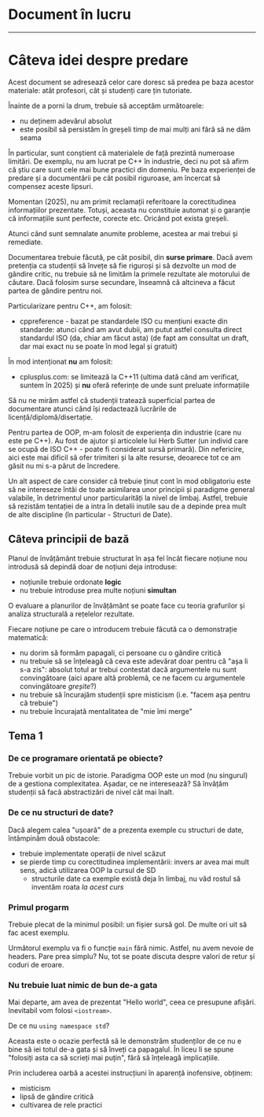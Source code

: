 # Document în lucru

-----

# Câteva idei despre predare

Acest document se adresează celor care doresc să predea pe baza acestor materiale: atât profesori, cât și studenți care țin tutoriate.

Înainte de a porni la drum, trebuie să acceptăm următoarele:
- nu deținem adevărul absolut
- este posibil să persistăm în greșeli timp de mai mulți ani fără să ne dăm seama

În particular, sunt conștient că materialele de față prezintă numeroase limitări. De exemplu, nu am lucrat pe C++ în industrie, deci nu pot să afirm că știu care sunt cele mai bune practici din domeniu. Pe baza experienței de predare și a documentării pe cât posibil riguroase, am încercat să compensez aceste lipsuri.

Momentan (2025), nu am primit reclamații referitoare la corectitudinea informațiilor prezentate. Totuși, aceasta nu constituie automat și o garanție că informațiile sunt perfecte, corecte etc. Oricând pot exista greșeli.

Atunci când sunt semnalate anumite probleme, acestea ar mai trebui și remediate.

Documentarea trebuie făcută, pe cât posibil, din **surse primare**. Dacă avem pretenția ca studenții să învețe să fie riguroși și să dezvolte un mod de gândire critic, nu trebuie să ne limităm la primele rezultate ale motorului de căutare. Dacă folosim surse secundare, înseamnă că altcineva a făcut partea de gândire pentru noi.

Particularizare pentru C++, am folosit:
- cppreference - bazat pe standardele ISO cu mențiuni exacte din standarde: atunci când am avut dubii, am putut astfel consulta direct standardul ISO (da, chiar am făcut asta) (de fapt am consultat un draft, dar mai exact nu se poate în mod legal și gratuit)

În mod intenționat **nu** am folosit:
- cplusplus.com: se limitează la C++11 (ultima dată când am verificat, suntem în 2025) și **nu** oferă referințe de unde sunt preluate informațiile

Să nu ne mirăm astfel că studenții tratează superficial partea de documentare atunci când își redactează lucrările de licență/diplomă/disertație.

Pentru partea de OOP, m-am folosit de experiența din industrie (care nu este pe C++). Au fost de ajutor și articolele lui Herb Sutter (un individ care se ocupă de ISO C++ - poate fi considerat sursă primară). Din nefericire, aici este mai dificil să ofer trimiteri și la alte resurse, deoarece tot ce am găsit nu mi s-a părut de încredere.

Un alt aspect de care consider că trebuie ținut cont în mod obligatoriu este să ne intereseze întâi de toate asimilarea unor principii și paradigme general valabile, în detrimentul unor particularități la nivel de limbaj. Astfel, trebuie să rezistăm tentației de a intra în detalii inutile sau de a depinde prea mult de alte discipline (în particular - Structuri de Date).

## Câteva principii de bază

Planul de învățământ trebuie structurat în așa fel încât fiecare noțiune nou introdusă să depindă doar de noțiuni deja introduse:
- noțiunile trebuie ordonate **logic**
- nu trebuie introduse prea multe noțiuni **simultan**

O evaluare a planurilor de învățământ se poate face cu teoria grafurilor și analiza structurală a rețelelor rezultate.

Fiecare noțiune pe care o introducem trebuie făcută ca o demonstrație matematică:
- nu dorim să formăm papagali, ci persoane cu o gândire critică
- nu trebuie să se înțeleagă că ceva este adevărat doar pentru că "așa li s-a zis": absolut totul ar trebui contestat dacă argumentele nu sunt convingătoare (aici apare altă problemă, ce ne facem cu argumentele convingătoare _greșite_?)
- nu trebuie să încurajăm studenții spre misticism (i.e. "facem așa pentru că trebuie")
- nu trebuie încurajată mentalitatea de "mie îmi merge"

## Tema 1

### De ce programare orientată pe obiecte?

Trebuie vorbit un pic de istorie. Paradigma OOP este un mod (nu singurul) de a gestiona complexitatea. Așadar, ce ne interesează? Să învățăm studenții să facă abstractizări de nivel cât mai înalt.

### De ce nu structuri de date?

Dacă alegem calea "ușoară" de a prezenta exemple cu structuri de date, întâmpinăm două obstacole:
- trebuie implementate operații de nivel scăzut
- se pierde timp cu corectitudinea implementării: invers ar avea mai mult sens, adică utilizarea OOP la cursul de SD
  - structurile date ca exemple există deja în limbaj, nu văd rostul să inventăm roata _la acest curs_

### Primul progarm

Trebuie plecat de la minimul posibil: un fișier sursă gol. De multe ori uit să fac acest exemplu.

Următorul exemplu va fi o funcție `main` fără nimic. Astfel, nu avem nevoie de headers. Pare prea simplu? Nu, tot se poate discuta despre valori de retur și coduri de eroare.

### Nu trebuie luat nimic de bun de-a gata

Mai departe, am avea de prezentat "Hello world", ceea ce presupune afișări. Inevitabil vom folosi `<iostream>`.

De ce nu `using namespace std`?

Aceasta este o ocazie perfectă să le demonstrăm studenților de ce nu e bine să iei totul de-a gata și să înveți ca papagalul. În liceu li se spune "folosiți asta ca să scrieți mai puțin", fără să înțeleagă implicațiile.

Prin includerea oarbă a acestei instrucțiuni în aparență inofensive, obținem:
- misticism
- lipsă de gândire critică
- cultivarea de rele practici
